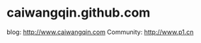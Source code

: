 caiwangqin.github.com
=====================

blog: http://www.caiwangqin.com
Community: http://www.p1.cn
